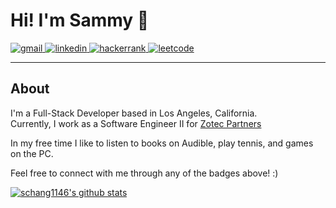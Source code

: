 # Hi! I'm Sammy 👋

<a href="mailto:sammychang2185@gmail.com">
    <img src="https://img.shields.io/badge/gmail-D14836?&style=for-the-badge&logo=Gmail&logoColor=white" alt="gmail"/>
</a>
<a href="https://www.linkedin.com/in/sammy-chang/">
    <img src="https://img.shields.io/badge/linkedin-0077B5?&style=for-the-badge&logo=LinkedIn&logoColor=white" alt="linkedin"/>
</a>
<a href="https://www.hackerrank.com/sammychang2185?hr_r=1">
    <img src="https://img.shields.io/badge/hackerrank-2EC866?&style=for-the-badge&logo=HackerRank&logoColor=white" alt="hackerrank"/>
</a>
<a href="https://leetcode.com/schang1146/">
    <img src="https://img.shields.io/badge/leetcode-F89F1B?&style=for-the-badge&logo=LeetCode&logoColor=white" alt="leetcode"/>
</a>

---

## About

I'm a Full-Stack Developer based in Los Angeles, California.  
Currently, I work as a Software Engineer II for [Zotec Partners](https://zotecpartners.com/)

In my free time I like to listen to books on Audible, play tennis, and games on the PC.

Feel free to connect with me through any of the badges above! :)

[![schang1146's github stats](https://github-readme-stats.vercel.app/api?username=schang1146)](https://github.com/schang1146/)
